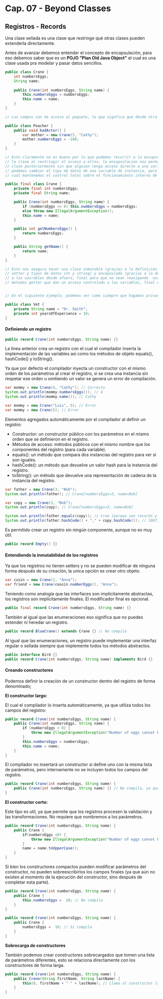 # Cap. 07 - Beyond Classes

## Registros - Records

Una clase sellada es una clase que restringe qué otras clases pueden extenderla directamente. 

Antes de avanzar debemos entender el concepto de encapsulación, para eso debemos saber que es un **POJO "Plan Old Java Object"** el cual es una clase usada pra modelar y pasar datos sencillos.

```java
public class Crane {
    int numbersEggs;
    String name;
    
    public Crane(int numbersEggs, String name) {
        this.numbersEggs = numbersEggs;
        this.name = name;
    }
}

// Los campos son de acceso al paquete, lo que signfica que desde otra clase del mismo paquete podrían cambiar valores y crear datos no válidos como: 

public class Poacher {
    public void badActor() {
        var mother = new Crane(5, "Cathy");
        mother.numbersEggs = -100;
    }
}

// Esto claramente no es bueno por lo que podemos recurrir a la encapsulación, es una forma de proteger a los miembros de 
// la clase al restringir el acceso a ellos. la encapsulación nos permite modificar los métodos y el comportamiento de la 
// clase posteriormente sin que alguien tenga acceso directo a una variable de instancia dentro de la clase. Por ejemplo, 
// podemos cambiar el tipo de datos de una variable de instancia, pero manteenr las mismas firmas del método con lo 
// cual mantenemos el control total sobre el funcionamiento interno de la clase. Por ejemplo la clase Crane podría quedar así:

public final class Crane {
    private final int numbersEggs;
    private final String name;

    public Crane(int numbersEggs, String name) {
        if (numbersEggs >= 0) this.numbersEggs = numbersEggs;
        else throw new IllegalArgumentException();
        this.name = name;
    }

    public int getNumbersEggs() {
        return numbersEggs;
    }

    public String getName() {
        return name;
    }
}

// Esto nos asegura tener una clase inmutable (gracias a la definición final en la clase y variables, la ausencia de 
// setter y tipos de datos int y string) y encapsulada (gracias a la definición private que no deja un acceso directo 
// a las vairables desde afuera, final para que no sean reasiganda  una valor despues de inicializarlo, 
// metodos getter que dan un acceso controlado a las variables, final en la clase que protege la implementación de herencia) 


// En el siguiente ejemplo, podemos ver como siempre que hagamos privadas las variables de instancia la clase se encapsulara bien

public class Vet {
    private String name = "Dr. Smith";
    private int yearsOfExperience = 10;
}
```

#### Definiendo un registro

```java
public record Crane(int numbersEggs, String name) {}
```

La línea anterior crea un registro con el cual el compilador inserta la implementación de las variables asi como los métodos de objeto equals(), hashCode() y toString().

Ya que por defecto el compilador inyecta un constructor con el mismo orden de los parámetros al crear el registro, si se crea una instancia sin respetar ese orden u omitiendo un valor se genera un error de compilación.

```java
var mommy = new Crane(4, "Cathy"); // Correcto
System.out.println(mommy.numbersEggs()); // 4
System.out.println(mommy.name()); // Cathy

var mommy = new Crane("Luis", 5); // Error
var mommy = new Crane(5); // Error
```

Elementos agregados automáticamente por el compilador al definir un registro:

* Constructor: un constructor público con los parámetros en el mismo orden que se definieron en el registro.
* Métodos de acceso: métodos públicos con el mismo nombre que los componentes del registro (para cada variable).
* equals(): un método que compara dos instancias del registro para ver si son iguales.
* hashCode(): un método que devuelve un valor hash para la instancia del registro.
* toString(): un método que devuelve una representación de cadena de la instancia del registro.

```java
var father = new Crane(3, "Bob");
System.out.println(father); // Crane[numbersEggs=3, name=Bob]

var copy = new Crane(3, "Bob");
System.out.println(copy); // Crane[numbersEggs=3, name=Bob]

System.out.println(father.equals(copy)); // true (porque son records y tienen el mismo contenido inmutable)
System.out.println(father.hashCode() + "," + copy.hashCode()); // 1007, 1007
```

Es permitido crear un registro sin ningún componente, aunque no es muy útil.

```java
public record Empty() {}
```

#### Entendiendo la inmutabilidad de los registros

Ya que los registros no tienen setters y no se pueden modificar de ninguna forma después de su creación, la unica opción es crear otro objeto.

```java
var cusin = new Crane(2, "Anna");
var friend = new Crane(cousin.numberEggs(), "Anna");
```

Teniendo como analogía que las interfaces son implícitamente abstractas, los registros son implícitamente finales. El modificador final es opcional.

```java
public final record Crane(int numbersEggs, String name) {}
```

También al igual que las enumeraciones eso significa que no puedes extender ni heredar un registro.

```java
public record BlueCrane() extends Crane {} // No compila
```

Al igual que las enumeraciones, un registro puede implementar una interfaz regular o sellada siempre que implemente todos los métodos abstractos.

```java
public interface Bird {}
public record Crane(int numbersEggs, String name) implements Bird {}
```

#### Creando constructores 

Podemos definir la creación de un constructor dentro del registro de forma denominado;

**El constructor largo:**

El cual el compilador lo inserta automáticamente, ya que utiliza todos los campos del registro:

```java
public record Crane(int numbersEggs, String name) {
    public Crane(int numbersEggs, String name) {
        if (numbersEggs < 0) {
            throw new IllegalArgumentException("Number of eggs cannot be negative");
        }
        this.numbersEggs = numbersEggs;
        this.name = name;
    }
}
```

El compilador no insertará un constructor si define uno con la misma lista de parámetros, pero internamente no se incluyen todos los campos del registro.

```java
public record Crane(int numbersEggs, String name) {
    public Crane(int numbersEggs, String name) {} // No compila, ya que no se incluyen todos los campos del registro
}
```

**El constructor corto:**

Este tipo es util, ya que permite que los registros procesen la validación y las transformaciones. No requiere que nombremos a los parámetros. 

```java
public record Crane(int numbersEggs, String name) {
    public Crane {
        if(numbersEggs <0) {
            throw new IllegalArgumentException("Number of eggs cannot be negative");
        }
        name = name.toUpperCase();
    }
}
```

Si bien los constructores compactos pueden modificar parámetros del constructor, no pueden sobreescribirlos los campos finales (ya que aún no existen al momento de la ejecución del constructor, sino después de completar esta parte).

```java
public record Crane(int numbersEggs, String name) {
    public Crane {
        this.numbersEggs =  10; // No compila
    }
}

public record Crane(int numbersEggs, String name) {
    public Crane {
        numbersEggs =  10; // Si compila
    }
}
```

**Sobrecarga de constructores**

También podemos crear constructores sobrecargados que tomen una lista de parámetros diferentes, esto se relaciona directamente con los constructores de forma larga.

```java
public record Crane(int numbersEggs, String name) {
    public Crane(String firstName, String lastName) {
        this(0, firstName + " " + lastName); // Llama al constructor largo
    }
}
```